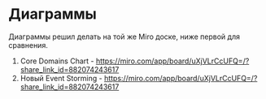 # Диаграммы

Диаграммы решил делать на той же Miro доске, ниже первой для сравнения.

1. Core Domains Chart - https://miro.com/app/board/uXjVLrCcUFQ=/?share_link_id=882074243617
2. Новый Event Storming - https://miro.com/app/board/uXjVLrCcUFQ=/?share_link_id=882074243617